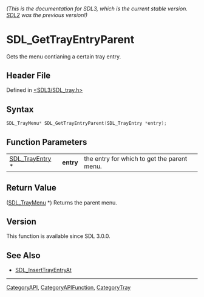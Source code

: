 ###### (This is the documentation for SDL3, which is the current stable version. [SDL2](https://wiki.libsdl.org/SDL2/) was the previous version!)
# SDL_GetTrayEntryParent

Gets the menu contianing a certain tray entry.

## Header File

Defined in [<SDL3/SDL_tray.h>](https://github.com/libsdl-org/SDL/blob/main/include/SDL3/SDL_tray.h)

## Syntax

```c
SDL_TrayMenu* SDL_GetTrayEntryParent(SDL_TrayEntry *entry);
```

## Function Parameters

|                                  |           |                                             |
| -------------------------------- | --------- | ------------------------------------------- |
| [SDL_TrayEntry](SDL_TrayEntry) * | **entry** | the entry for which to get the parent menu. |

## Return Value

([SDL_TrayMenu](SDL_TrayMenu) *) Returns the parent menu.

## Version

This function is available since SDL 3.0.0.

## See Also

- [SDL_InsertTrayEntryAt](SDL_InsertTrayEntryAt)

----
[CategoryAPI](CategoryAPI), [CategoryAPIFunction](CategoryAPIFunction), [CategoryTray](CategoryTray)

